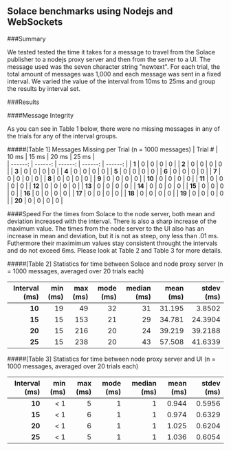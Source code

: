 ## Solace benchmarks using Nodejs and WebSockets

###Summary

We tested tested the time it takes for a message to travel from the Solace publisher to a nodejs proxy server and then from the server to a UI.
The message used was the seven character string "newtext". For each trial, the total amount of messages was 1,000 and each message was sent in a fixed interval. We varied the value of the interval from 10ms to 25ms and group the results by interval set.   

###Results

####Message Integrity

As you can see in Table 1 below, there were no missing messages in any of the trials for any of the interval groups.

#####[Table 1] Messages Missing per Trial (n = 1000 messages)
| Trial # | 10 ms   | 15 ms   | 20 ms   | 25 ms   |  
| ------: | ------: | ------: | ------: | ------: |
| **1**   | 0       | 0       | 0       | 0       |
| **2**   | 0       | 0       | 0       | 0       |
| **3**   | 0       | 0       | 0       | 0       |
| **4**   | 0       | 0       | 0       | 0       |
| **5**   | 0       | 0       | 0       | 0       |
| **6**   | 0       | 0       | 0       | 0       |
| **7**   | 0       | 0       | 0       | 0       |
| **8**   | 0       | 0       | 0       | 0       |
| **9**   | 0       | 0       | 0       | 0       |
| **10**  | 0       | 0       | 0       | 0       |
| **11**  | 0       | 0       | 0       | 0       |
| **12**  | 0       | 0       | 0       | 0       |
| **13**  | 0       | 0       | 0       | 0       |
| **14**  | 0       | 0       | 0       | 0       |
| **15**  | 0       | 0       | 0       | 0       |
| **16**  | 0       | 0       | 0       | 0       |
| **17**  | 0       | 0       | 0       | 0       | 
| **18**  | 0       | 0       | 0       | 0       |
| **19**  | 0       | 0       | 0       | 0       |
| **20**  | 0       | 0       | 0       | 0       |


####Speed
For the times from Solace to the node server, both mean and deviation increased with the interval. There is also a sharp increase of the maximum value. The times from the node server to the UI also has an increase in mean and deviation, but it is not as steep, ony less than .01 ms. Futhermore their maximimum values stay consistent throught the intervals and do not exceed 6ms. Please look at Table 2 and Table 3 for more details. 

#####[Table 2] Statistics for time between Solace and node proxy server (n = 1000 messages, averaged over 20 trials each)

| Interval (ms) | min (ms) | max (ms) | mode (ms) | median (ms) | mean (ms) | stdev (ms) |
| ------------: | -------: | -------: | --------: | ----------: | --------: | ---------: |
| **10**        | 19       | 49       | 32        | 31          | 31.195    | 3.8502     |
| **15**        | 15       | 153      | 21        | 29          | 34.781    | 24.3904    |
| **20**        | 15       | 216      | 20        | 24          | 39.219    | 39.2188    |
| **25**        | 15       | 238      | 20        | 43          | 57.508    | 41.6339    |


#####[Table 3] Statistics for time between node proxy server and UI (n = 1000 messages, averaged over 20 trials each)

| Interval (ms) | min (ms) | max (ms) | mode (ms) | median (ms) | mean (ms) | stdev (ms) |
| ------------: | -------: | -------: | --------: | ----------: | --------: | ---------: |
| **10**        | < 1      | 5        | 1         | 1           | 0.944     | 0.5956     |
| **15**        | < 1      | 6        | 1         | 1           | 0.974     | 0.6329     |
| **20**        | < 1      | 6        | 1         | 1           | 1.025     | 0.6204     |
| **25**        | < 1      | 5        | 1         | 1           | 1.036     | 0.6054     |
